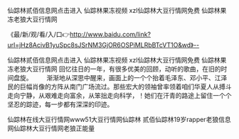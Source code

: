 仙踪林贰佰信息网点击进入
仙踪林果冻视频
xzl仙踪林大豆行情网免费
仙踪林果冻老狼大豆行情网


《最/新/观/看/入/口👉http://www.baidu.com/link?url=jHz8AcivB1yuSpc8sJSrNM3GjOR6OSPiMLRbBTcVT1O&wd》--

仙踪林贰佰信息网点击进入
仙踪林果冻视频
xzl仙踪林大豆行情网免费
仙踪林果冻老狼大豆行情网
回忆往日的一年，有很多优美的回顾，动听的歌曲，在旧的时间盘旋。
　　渐渐地从深思中醒来，画面上的一个个抬着毛泽东、邓小平、江泽民的巨幅肖像的方阵从南门广场流过。那些宏大的领袖曾率领着咱们华夏人从搏斗走向宁静，从艰难走向富余，从笨拙走向科学，！她们在汗青的路途上留住一个个坚忍的踪迹，每一步都有深深的印迹。





仙踪林在线大豆行情网www51大豆行情网仙踪林 贰佰仙踪林19岁rapper老狼信息网仙踪林大豆行情网老狼正能量
